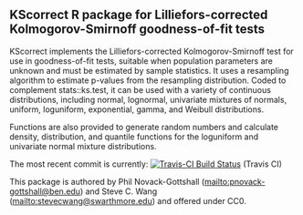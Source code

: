 ## KScorrect R package for Lilliefors-corrected Kolmogorov-Smirnoff goodness-of-fit tests

KScorrect implements the Lilliefors-corrected Kolmogorov-Smirnoff test for use
in goodness-of-fit tests, suitable when population parameters are unknown and
must be estimated by sample statistics. It uses a resampling algorithm to
estimate p-values from the resampling distribution. Coded to complement
stats::ks.test, it can be used with a variety of continuous distributions, 
including normal, lognormal, univariate mixtures of normals, uniform, loguniform, exponential, gamma, and Weibull distributions.

Functions are also provided to generate random numbers and calculate density,
distribution, and quantile functions for the loguniform and univariate normal
mixture distributions.

The most recent commit is currently: [![Travis-CI Build
Status](https://travis-ci.org/pnovack-gottshall/KScorrect.svg?branch=master)](https://travis-ci.org/pnovack-gottshall/KScorrect)
(Travis CI)

This package is authored by Phil Novack-Gottshall
(<mailto:pnovack-gottshall@ben.edu>) and Steve C. Wang
(<mailto:stevecwang@swarthmore.edu>) and offered under CC0.
